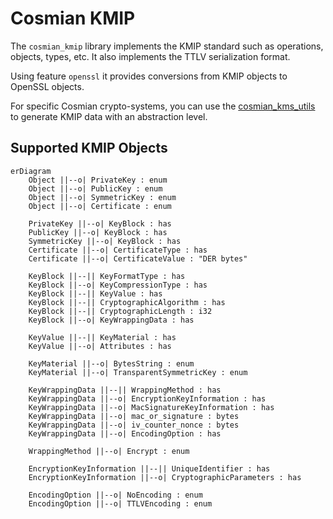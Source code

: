 # Cosmian KMIP

The `cosmian_kmip` library implements the KMIP standard such as operations, objects, types, etc.
It also implements the TTLV serialization format.

Using feature `openssl` it provides conversions from KMIP objects to OpenSSL objects.

For specific Cosmian crypto-systems, you can use the [cosmian_kms_utils](https://github.com/Cosmian/kms/tree/main/crate/utils) to generate KMIP data with an abstraction level.

## Supported KMIP Objects

```mermaid
erDiagram
    Object ||--o| PrivateKey : enum
    Object ||--o| PublicKey : enum
    Object ||--o| SymmetricKey : enum
    Object ||--o| Certificate : enum

    PrivateKey ||--o| KeyBlock : has
    PublicKey ||--o| KeyBlock : has
    SymmetricKey ||--o| KeyBlock : has
    Certificate ||--o| CertificateType : has
    Certificate ||--o| CertificateValue : "DER bytes"

    KeyBlock ||--|| KeyFormatType : has
    KeyBlock ||--o| KeyCompressionType : has
    KeyBlock ||--|| KeyValue : has
    KeyBlock ||--|| CryptographicAlgorithm : has
    KeyBlock ||--|| CryptographicLength : i32
    KeyBlock ||--o| KeyWrappingData : has

    KeyValue ||--|| KeyMaterial : has
    KeyValue ||--o| Attributes : has

    KeyMaterial ||--o| BytesString : enum
    KeyMaterial ||--o| TransparentSymmetricKey : enum

    KeyWrappingData ||--|| WrappingMethod : has
    KeyWrappingData ||--o| EncryptionKeyInformation : has
    KeyWrappingData ||--o| MacSignatureKeyInformation : has
    KeyWrappingData ||--o| mac_or_signature : bytes
    KeyWrappingData ||--o| iv_counter_nonce : bytes
    KeyWrappingData ||--o| EncodingOption : has

    WrappingMethod ||--o| Encrypt : enum

    EncryptionKeyInformation ||--|| UniqueIdentifier : has
    EncryptionKeyInformation ||--o| CryptographicParameters : has

    EncodingOption ||--o| NoEncoding : enum
    EncodingOption ||--o| TTLVEncoding : enum

```

<!--

    Unsupported WrappingMethods

    WrappingMethod ||--o| MACSign : enum
    WrappingMethod ||--o| EncryptThenMACSign : enum
    WrappingMethod ||--o| MACSignThenEncrypt : enum
    WrappingMethod ||--o| TR31 : enum

-->

